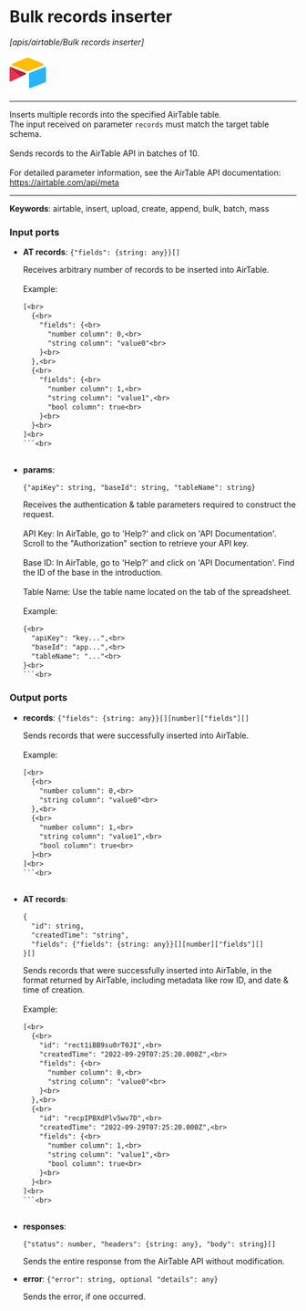 # Bulk records inserter

_[apis/airtable/Bulk records inserter]_

![icon](</assets/icons/5555939f-919c-41f8-847e-4b71cd64b2df.png>)

---

Inserts multiple records into the specified AirTable table.<br>
The input received on parameter `records` must match the target table schema.<br>
<br>
Sends records to the AirTable API in batches of 10.<br>
<br>
For detailed parameter information, see the AirTable API documentation:<br>
https://airtable.com/api/meta<br>

---

__Keywords__: airtable, insert, upload, create, append, bulk, batch, mass

### Input ports

* __AT records__: ` {"fields": {string: any}}[] `

    Receives arbitrary number of records to be inserted into AirTable.<br>
    <br>
    Example:<br>
    ```json<br>
    [<br>
      {<br>
        "fields": {<br>
          "number column": 0,<br>
          "string column": "value0"<br>
        }<br>
      },<br>
      {<br>
        "fields": {<br>
          "number column": 1,<br>
          "string column": "value1",<br>
          "bool column": true<br>
        }<br>
      }<br>
    ]<br>
    ```<br>


* __params__: 
    ```
    {"apiKey": string, "baseId": string, "tableName": string}
    ```

    Receives the authentication & table parameters required to construct the request.<br>
    <br>
    API Key: In AirTable, go to 'Help?' and click on 'API Documentation'. Scroll to the "Authorization" section to retrieve your API key.<br>
    <br>
    Base ID: In AirTable, go to 'Help?' and click on 'API Documentation'. Find the ID of the base in the introduction.<br>
    <br>
    Table Name: Use the table name located on the tab of the spreadsheet.<br>
    <br>
    Example:<br>
    ```json<br>
    {<br>
      "apiKey": "key...",<br>
      "baseId": "app...",<br>
      "tableName": "..."<br>
    }<br>
    ```<br>

### Output ports

* __records__: ` {"fields": {string: any}}[][number]["fields"][] `

    Sends records that were successfully inserted into AirTable.<br>
    <br>
    Example:<br>
    ```json<br>
    [<br>
      {<br>
        "number column": 0,<br>
        "string column": "value0"<br>
      },<br>
      {<br>
        "number column": 1,<br>
        "string column": "value1",<br>
        "bool column": true<br>
      }<br>
    ]<br>
    ```<br>


* __AT records__: 
    ```
    {
      "id": string,
      "createdTime": "string",
      "fields": {"fields": {string: any}}[][number]["fields"][]
    }[]
    ```

    Sends records that were successfully inserted into AirTable, in the format returned by AirTable, including metadata like row ID, and date & time of creation.<br>
    <br>
    Example:<br>
    ```json<br>
    [<br>
      {<br>
        "id": "rect1iBB9su0rT0JI",<br>
        "createdTime": "2022-09-29T07:25:20.000Z",<br>
        "fields": {<br>
          "number column": 0,<br>
          "string column": "value0"<br>
        }<br>
      },<br>
      {<br>
        "id": "recpIPBXdPlv5wv7D",<br>
        "createdTime": "2022-09-29T07:25:20.000Z",<br>
        "fields": {<br>
          "number column": 1,<br>
          "string column": "value1",<br>
          "bool column": true<br>
        }<br>
      }<br>
    ]<br>
    ```<br>


* __responses__: 
    ```
    {"status": number, "headers": {string: any}, "body": string}[]
    ```

    Sends the entire response from the AirTable API without modification.<br>


* __error__: ` {"error": string, optional "details": any} `

    Sends the error, if one occurred.<br>

